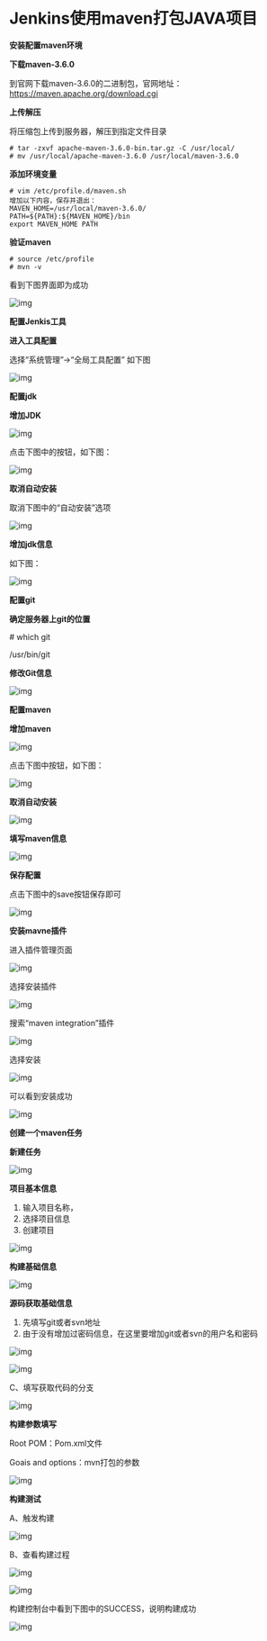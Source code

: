 # Jenkins使用maven打包JAVA项目

**安装配置maven环境**

**下载maven-3.6.0**

到官网下载maven-3.6.0的二进制包，官网地址：https://maven.apache.org/download.cgi

**上传解压**

将压缩包上传到服务器，解压到指定文件目录

```shell
# tar -zxvf apache-maven-3.6.0-bin.tar.gz -C /usr/local/
# mv /usr/local/apache-maven-3.6.0 /usr/local/maven-3.6.0
```

**添加环境变量**

```shell
# vim /etc/profile.d/maven.sh
增加以下内容，保存并退出：
MAVEN_HOME=/usr/local/maven-3.6.0/
PATH=${PATH}:${MAVEN_HOME}/bin
export MAVEN_HOME PATH
```



**验证maven**

```
# source /etc/profile
# mvn -v
```

看到下图界面即为成功

![img](../images/image1-1590993792075.png)

**配置Jenkis工具**

**进入工具配置**

选择“系统管理”->“全局工具配置” 如下图

![img](../images/image2-1590993792075.png)

**配置jdk**

**增加JDK**

![img](../images/image3-1590993792076.png)

点击下图中的按钮，如下图：

![img](../images/image4-1590993792076.png)

**取消自动安装**

取消下图中的“自动安装”选项

![img](../images/image5-1590993792076.png)

**增加jdk信息**

如下图：

![img](../images/image6-1590993792076.png)

**配置git**

**确定服务器上git的位置**

\# which git

/usr/bin/git

**修改Git信息**

![img](../images/image7-1590993792076.png)

**配置maven**

**增加maven**

![img](../images/image8-1590993792076.png)

点击下图中按钮，如下图：

![img](../images/image9-1590993792076.png)

**取消自动安装**

![img](../images/image10.png)

**填写maven信息**

![img](../images/image11.png)

**保存配置**

点击下图中的save按钮保存即可

![img](../images/image12.png)

**安装mavne插件**

进入插件管理页面

![img](../images/image13.png)

选择安装插件

![img](../images/image14.png)

搜索“maven integration”插件

![img](../images/image15.png)

选择安装

![img](../images/image16.png)

可以看到安装成功

![img](../images/image17.png)

**创建一个maven任务**

**新建任务**

![img](../images/image18.png)

**项目基本信息**

1. 输入项目名称，
2. 选择项目信息
3. 创建项目

![img](../images/image19.png)

**构建基础信息**

![img](../images/image20.png)

**源码获取基础信息**

1. 先填写git或者svn地址
2. 由于没有增加过密码信息，在这里要增加git或者svn的用户名和密码

![img](../images/image21.png)

![img](../images/image22.png)

C、填写获取代码的分支

![img](../images/image23.png)

**构建参数填写**

Root POM：Pom.xml文件

Goais and options：mvn打包的参数

![img](../images/image24.png)

**构建测试**

A、触发构建

![img](../images/image25.png)

B、查看构建过程

![img](../images/image26.png)

![img](../images/image27.png)

构建控制台中看到下图中的SUCCESS，说明构建成功

![img](../images/image28.png)